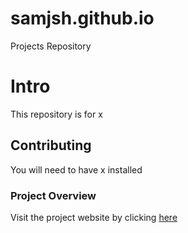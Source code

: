 # samjsh.github.io
 Projects Repository 
 
# Intro
This repository is for x

## Contributing
You will need to have x installed 

### Project Overview
Visit the project website by clicking [here](https://samjsh.github.io/index.html)




